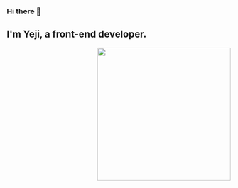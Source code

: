 ### Hi there 👋 
<div style={display:flex}>
<h2> I'm Yeji, a front-end developer.</h2>
<img align='right' src='https://user-images.githubusercontent.com/84209266/221187228-d7e319b9-f0ca-4c26-b074-e6f00ee8a6f0.png' width='300' />
</div>

<!--
**namYeJi9q/namYeJi9q** is a ✨ _special_ ✨ repository because its `README.md` (this file) appears on your GitHub profile.

Here are some ideas to get you started:

- 🔭 I’m currently working on ...
- 🌱 I’m currently learning ...
- 👯 I’m looking to collaborate on ...
- 🤔 I’m looking for help with ...
- 💬 Ask me about ...
- 📫 How to reach me: ...
- 😄 Pronouns: ...
- ⚡ Fun fact: ...
-->
